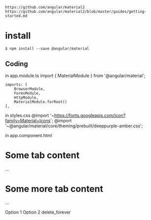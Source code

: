 ##
    https://github.com/angular/material2
    https://github.com/angular/material2/blob/master/guides/getting-started.md
# install
    $ npm install --save @angular/material

## Coding
in app.module.ts
    import { MaterialModule } from '@angular/material';

    imports: [
        BrowserModule,
        FormsModule,
        HttpModule,
        MaterialModule.forRoot()
    ],

in styles.css
    @import '~https://fonts.googleapis.com/icon?family=Material+Icons';
    @import '~@angular/material/core/theming/prebuilt/deeppurple-amber.css';

in app.component.html
    <md-tab-group>
  <md-tab label="One">
    <h1>Some tab content</h1>
    <p>...</p>
  </md-tab>
  <md-tab label="Two">
    <h1>Some more tab content</h1>
    <p>...</p>
  </md-tab>
</md-tab-group>
<md-radio-group>
  <md-radio-button value="1">Option 1</md-radio-button>
  <md-radio-button value="2">Option 2</md-radio-button>
</md-radio-group>
<md-icon>delete_forever</md-icon>
